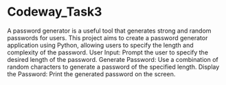 # Codeway_Task3
A password generator is a useful tool that generates strong and random passwords for
users. This project aims to create a password generator application using Python,
allowing users to specify the length and complexity of the password.
User Input: Prompt the user to specify the desired length of the password.
Generate Password: Use a combination of random characters to generate a password of
the specified length.
Display the Password: Print the generated password on the screen.

